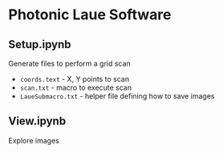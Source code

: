 # Photonic Laue Software

## Setup.ipynb
Generate files to perform a grid scan
- `coords.text` - X, Y points to scan
- `scan.txt` - macro to execute scan
- `LaueSubmacro.txt` - helper file defining how to save images

## View.ipynb
Explore images

